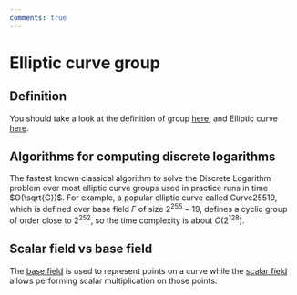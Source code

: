 ```yaml
---
comments: true
---
```


# Elliptic curve group

## Definition

You should take a look at the definition of group [here](group.md), and Elliptic curve [here](elliptic_curve.md).

## Algorithms for computing discrete logarithms

The fastest known classical algorithm to solve the Discrete Logarithm problem over
most elliptic curve groups used in practice runs in time $O(\sqrt{G})$. For example, a popular elliptic curve called Curve25519, which
is defined over base field $F$ of size $2^{255} −19$, defines a cyclic group of order close to $2^{252}$, so the time complexity is
about $O(2^{128})$.

## Scalar field vs base field

The [base field](base_field.md) is used to represent points on a curve while the [scalar
field](scalar_field.md) allows performing scalar multiplication on those points.
